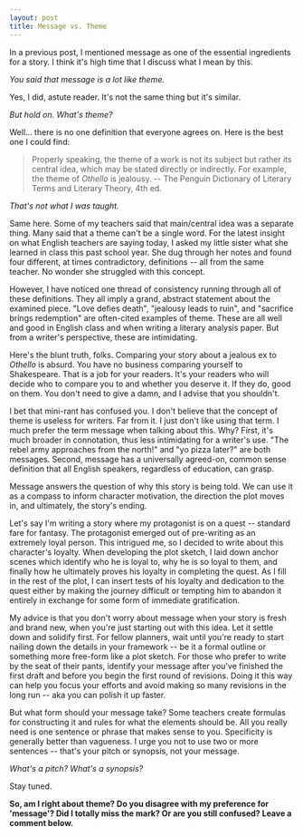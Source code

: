 ```yaml
---
layout: post
title: Message vs. Theme
---
```


In a previous post, I mentioned message as one of the essential ingredients for a story. I think it's high time that I discuss what I mean by this.

*You said that message is a lot like theme.*

Yes, I did, astute reader. It's not the same thing but it's similar.

*But hold on. What's theme?*

Well... there is no one definition that everyone agrees on. Here is the best one I could find:

> Properly speaking, the theme of a work is not its subject but rather its central idea, which may be stated directly or indirectly. For example, the theme of *Othello* is jealousy. -- The Penguin Dictionary of Literary Terms and Literary Theory, 4th ed.

*That's not what I was taught.*

Same here. Some of my teachers said that main/central idea was a separate thing. Many said that a theme can't be a single word. For the latest insight on what English teachers are saying today, I asked my little sister what she learned in class this past school year. She dug through her notes and found four different, at times contradictory, definitions -- all from the same teacher. No wonder she struggled with this concept.

However, I have noticed one thread of consistency running through all of these definitions. They all imply a grand, abstract statement about the examined piece. "Love defies death", "jealousy leads to ruin", and "sacrifice brings redemption" are often-cited examples of theme. These are all well and good in English class and when writing a literary analysis paper. But from a writer's perspective, these are intimidating.

Here's the blunt truth, folks. Comparing your story about a jealous ex to *Othello* is absurd. You have no business comparing yourself to Shakespeare. That is a job for your readers. It's your readers who will decide who to compare you to and whether you deserve it. If they do, good on them. You don't need to give a damn, and I advise that you shouldn't.

I bet that mini-rant has confused you. I don't believe that the concept of theme is useless for writers. Far from it. I just don't like using that term. I much prefer the term message when talking about this. Why? First, it's much broader in connotation, thus less intimidating for a writer's use. "The rebel army approaches from the north!" and "yo pizza later?" are both messages. Second, message has a universally agreed-on, common sense definition that all English speakers, regardless of education, can grasp.

Message answers the question of why this story is being told. We can use it as a compass to inform character motivation, the direction the plot moves in, and ultimately, the story's ending.

Let's say I'm writing a story where my protagonist is on a quest -- standard fare for fantasy. The protagonist emerged out of pre-writing as an extremely loyal person. This intrigued me, so I decided to write about this character's loyalty. When developing the plot sketch, I laid down anchor scenes which identify who he is loyal to, why he is so loyal to them, and finally how he ultimately proves his loyalty in completing the quest. As I fill in the rest of the plot, I can insert tests of his loyalty and dedication to the quest either by making the journey difficult or tempting him to abandon it entirely in exchange for some form of immediate gratification.

My advice is that you don't worry about message when your story is fresh and brand new, when you're just starting out with this idea. Let it settle down and solidify first. For fellow planners, wait until you're ready to start nailing down the details in your framework -- be it a formal outline or something more free-form like a plot sketch. For those who prefer to write by the seat of their pants, identify your message after you've finished the first draft and before you begin the first round of revisions. Doing it this way can help you focus your efforts and avoid making so many revisions in the long run -- aka you can polish it up faster.

But what form should your message take? Some teachers create formulas for constructing it and rules for what the elements should be. All you really need is one sentence or phrase that makes sense to you. Specificity is generally better than vagueness. I urge you not to use two or more sentences -- that's your pitch or synopsis, not your message.

*What's a pitch? What's a synopsis?*

Stay tuned.

**So, am I right about theme? Do you disagree with my preference for 'message'? Did I totally miss the mark? Or are you still confused? Leave a comment below.**